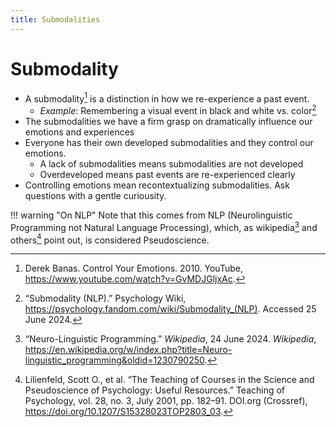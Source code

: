 ```yaml
---
title: Submodalities
---
```


# Submodality

- A submodality[^1] is a distinction in how we re-experience a past event.
    - *Example*: Remembering a visual event in black and white vs. color[^2]
- The submodalities we have a firm grasp on dramatically influence our emotions
and experiences
- Everyone has their own developed submodalities and they control our emotions.
    - A lack of submodalities means submodalities are not developed
    - Overdeveloped means past events are re-experienced clearly
- Controlling emotions mean recontextualizing submodalities.
Ask questions with a gentle curiousity.

!!! warning "On NLP"
    Note that this comes from NLP (Neurolinguistic Programming not
    Natural Language Processing), which, as wikipedia[^3] and others[^4]
    point out, is considered Pseudoscience.

[^1]: Derek Banas. Control Your Emotions. 2010. YouTube, <https://www.youtube.com/watch?v=GvMDJGljxAc>.
[^2]: “Submodality (NLP).” Psychology Wiki, <https://psychology.fandom.com/wiki/Submodality_(NLP)>. Accessed 25 June 2024.
[^3]: “Neuro-Linguistic Programming.” *Wikipedia*, 24 June 2024. *Wikipedia*, <https://en.wikipedia.org/w/index.php?title=Neuro-linguistic_programming&oldid=1230790250>.
[^4]: Lilienfeld, Scott O., et al. “The Teaching of Courses in the Science and Pseudoscience of Psychology: Useful Resources.” Teaching of Psychology, vol. 28, no. 3, July 2001, pp. 182–91. DOI.org (Crossref), <https://doi.org/10.1207/S15328023TOP2803_03>.
